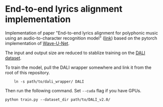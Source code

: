 # End-to-end lyrics alignment implementation

Implementation of paper "End-to-end lyrics alignment for polyphonic music using an audio-to-character recognition model" ([link](https://ieeexplore.ieee.org/iel7/8671773/8682151/08683470.pdf?casa_token=uETIsIkBb8kAAAAA:iUaY865SXUM1jmNauTmJTsKyRIf-Yvd4PtBIf0ll60lzXbVf2K2cIoGI_Rqi9NVoSdYGE7F58Q)) based on the pytorch implementation of [Wave-U-Net](https://github.com/f90/Wave-U-Net-Pytorch).

The input and output size are reduced to stablize training on the [DALI dataset](https://github.com/gabolsgabs/DALI).

To train the model, pull the DALI wrapper somewhere and link it from the root of this repository.

```
    ln -s path/to/dali_wrapper/ DALI
```

Then run the following command. Set `--cuda` flag if you have GPUs.

```
python train.py --dataset_dir path/to/DALI_v2.0/
```
